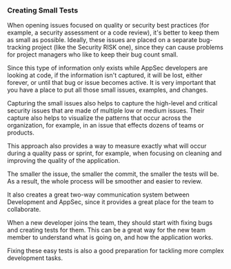 ### Creating Small Tests

When opening issues focused on quality or security best practices (for example, a security assessment or a code review), it's better to keep them as small as possible. Ideally, these issues are placed on a separate bug-tracking project (like the Security RISK one), since they can cause problems for project managers who like to keep their bug count small.

Since this type of information only exists while AppSec developers are looking at code, if the information isn't captured, it will be lost, either forever, or until that bug or issue becomes active. It is very important that you have a place to put all those small issues, examples, and changes.

Capturing the small issues also helps to capture the high-level and critical security issues that are made of multiple low or medium issues. Their capture also helps to visualize the patterns that occur across the organization, for example, in an issue that effects dozens of teams or products.

This approach also provides a way to measure exactly what will occur during a quality pass or sprint, for example, when focusing on cleaning and improving the quality of the application.

The smaller the issue, the smaller the commit, the smaller the tests will be. As a result, the whole process will be smoother and easier to review.

It also creates a great two-way communication system between Development and AppSec, since it provides a great place for the team to collaborate.

When a new developer joins the team, they should start with fixing bugs and creating tests for them. This can be a great way for the new team member to understand what is going on, and how the application works.

Fixing these easy tests is also a good preparation for tackling more complex development tasks.
